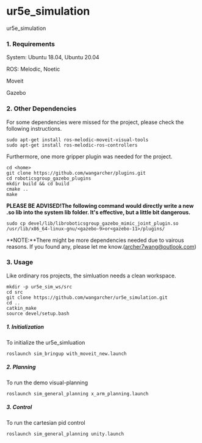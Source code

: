 # ur5e_simulation
ur5e_simulation

### 1. Requirements
System: Ubuntu 18.04, Ubuntu 20.04   

ROS: Melodic, Noetic    
 
Moveit   

Gazebo   

### 2. Other Dependencies
For some dependencies were missed for the project, please check the following instructions.
```
sudo apt-get install ros-melodic-moveit-visual-tools
sudo apt-get install ros-melodic-ros-controllers
```

Furthermore, one more gripper plugin was needed for the project.
```
cd <home>
git clone https://github.com/wangarcher/plugins.git
cd roboticsgroup_gazebo_plugins
mkdir build && cd build
cmake ..
make 
```
**PLEASE BE ADVISED!The following command would directly write a new .so lib into the system lib folder. It's effective, but a little bit dangerous.**
```
sudo cp devel/lib/libroboticsgroup_gazebo_mimic_joint_plugin.so /usr/lib/x86_64-linux-gnu/<gazebo-9>or<gazebo-11>/plugins/
```

**NOTE:**There might be more dependencies needed due to vairous reasons. If you found any, please let me know.(archer7wang@outlook.com)

### 3. Usage
Like ordinary ros projects, the simluation needs a clean workspace.
```
mkdir -p ur5e_sim_ws/src
cd src
git clone https://github.com/wangarcher/ur5e_simulation.git
cd ..
catkin_make
source devel/setup.bash
``` 

##### 1. Initialization
To initialize the ur5e_simluation 
```
roslaunch sim_bringup with_moveit_new.launch
```

##### 2. Planning
To run the demo visual-planning
```
roslaunch sim_general_planning x_arm_planning.launch
```

##### 3. Control
To run the cartesian pid control
```
roslaunch sim_general_planning unity.launch
```